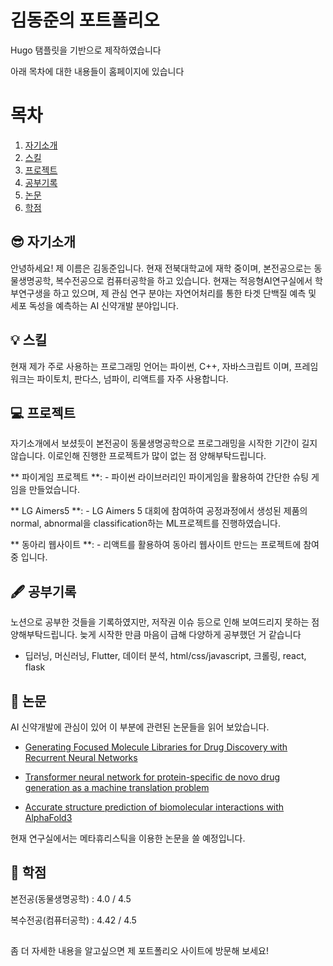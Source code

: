 # 김동준의 포트폴리오
Hugo 탬플릿을 기반으로 제작하였습니다

아래 목차에 대한 내용들이 홈페이지에 있습니다
# 목차
1. [자기소개](#자기소개)
2. [스킬](#스킬)
3. [프로젝트](#프로젝트)
4. [공부기록](#공부기록)
5. [논문](#논문)
6. [학점](#학점)

## 😎 자기소개
안녕하세요! 제 이름은 김동준입니다. 현재 전북대학교에 재학 중이며, 본전공으로는 동물생명공학, 복수전공으로 컴퓨터공학을 하고 있습니다.
현재는 적응형AI연구실에서 학부연구생을 하고 있으며, 제 관심 연구 분야는 자연어처리를 통한 타겟 단백질 예측 및 세포 독성을 예측하는 AI 신약개발 분야입니다.

## 💡 스킬
현재 제가 주로 사용하는 프로그래밍 언어는 파이썬, C++, 자바스크립트 이며,
프레임워크는 파이토치, 판다스, 넘파이, 리액트를 자주 사용합니다.

## 💻 프로젝트
자기소개에서 보셨듯이 본전공이 동물생명공학으로 프로그래밍을 시작한 기간이 길지 않습니다. 이로인해 진행한 프로젝트가 많이 없는 점 양해부탁드립니다.

** 파이게임 프로젝트 **: 
    - 파이썬 라이브러리인 파이게임을 활용하여 간단한 슈팅 게임을 만들었습니다.

** LG Aimers5 **: 
    - LG Aimers 5 대회에 참여하여 공정과정에서 생성된 제품의 normal, abnormal을 classification하는 ML프로젝트를 진행하였습니다.

** 동아리 웹사이트 **: 
    - 리액트를 활용하여 동아리 웹사이트 만드는 프로젝트에 참여 중 입니다.

## 🖋️ 공부기록
노션으로 공부한 것들을 기록하였지만, 저작권 이슈 등으로 인해 보여드리지 못하는 점 양해부탁드립니다.
늦게 시작한 만큼 마음이 급해 다양하게 공부했던 거 같습니다
- 딥러닝, 머신러닝, Flutter, 데이터 분석, html/css/javascript, 크롤링, react, flask

## 📄 논문
AI 신약개발에 관심이 있어 이 부분에 관련된 논문들을 읽어 보았습니다.

- [Generating Focused Molecule Libraries for Drug Discovery with Recurrent Neural Networks](https://pubs.acs.org/doi/full/10.1021/acscentsci.7b00512)

- [Transformer neural network for protein-specific de novo drug generation as a machine translation problem](https://www.nature.com/articles/s41598-020-79682-4)

- [Accurate structure prediction of biomolecular interactions with AlphaFold3](https://www.nature.com/articles/s41586-024-07487-w)

현재 연구실에서는 메타휴리스틱을 이용한 논문을 쓸 예정입니다.

## 🧠 학점
본전공(동물생명공학) : 4.0 / 4.5

복수전공(컴퓨터공학) : 4.42 / 4.5

##
좀 더 자세한 내용을 알고싶으면 제 포트폴리오 사이트에 방문해 보세요!
